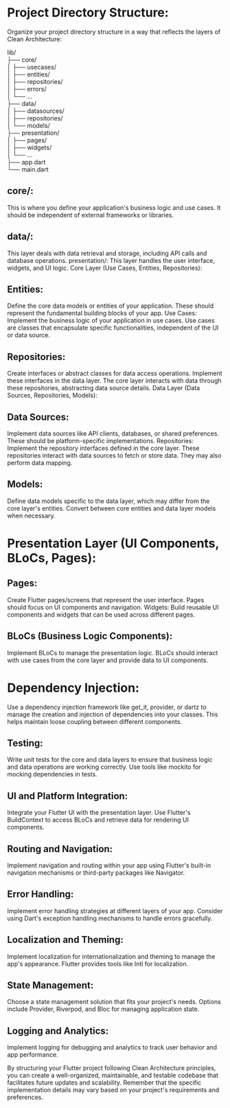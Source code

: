 # Project Directory Structure:
Organize your project directory structure in a way that reflects the layers of Clean Architecture:


lib/  
├── core/  
│   ├── usecases/  
│   ├── entities/  
│   ├── repositories/  
│   ├── errors/  
│   └── ...  
├── data/  
│   ├── datasources/  
│   ├── repositories/  
│   └── models/  
├── presentation/  
│   ├── pages/  
│   ├── widgets/  
│   └── ...  
├── app.dart  
└── main.dart  

## core/: 
This is where you define your application's business logic and use cases. It should be independent of external frameworks or libraries.
## data/: 
This layer deals with data retrieval and storage, including API calls and database operations.
presentation/: This layer handles the user interface, widgets, and UI logic.
Core Layer (Use Cases, Entities, Repositories):

## Entities: 
Define the core data models or entities of your application. These should represent the fundamental building blocks of your app.
Use Cases: Implement the business logic of your application in use cases. Use cases are classes that encapsulate specific functionalities, independent of the UI or data source.
## Repositories: 
Create interfaces or abstract classes for data access operations. Implement these interfaces in the data layer. The core layer interacts with data through these repositories, abstracting data source details.
Data Layer (Data Sources, Repositories, Models):

## Data Sources: 
Implement data sources like API clients, databases, or shared preferences. These should be platform-specific implementations.
Repositories: Implement the repository interfaces defined in the core layer. These repositories interact with data sources to fetch or store data. They may also perform data mapping.
## Models: 
Define data models specific to the data layer, which may differ from the core layer's entities. Convert between core entities and data layer models when necessary.

# Presentation Layer (UI Components, BLoCs, Pages):

## Pages: 
Create Flutter pages/screens that represent the user interface. Pages should focus on UI components and navigation.
Widgets: Build reusable UI components and widgets that can be used across different pages.
## BLoCs (Business Logic Components): 
Implement BLoCs to manage the presentation logic. BLoCs should interact with use cases from the core layer and provide data to UI components.
# Dependency Injection:
Use a dependency injection framework like get_it, provider, or dartz to manage the creation and injection of dependencies into your classes. This helps maintain loose coupling between different components.

## Testing:
Write unit tests for the core and data layers to ensure that business logic and data operations are working correctly. Use tools like mockito for mocking dependencies in tests.

## UI and Platform Integration:
Integrate your Flutter UI with the presentation layer. Use Flutter's BuildContext to access BLoCs and retrieve data for rendering UI components.

## Routing and Navigation:
Implement navigation and routing within your app using Flutter's built-in navigation mechanisms or third-party packages like Navigator.

## Error Handling:
Implement error handling strategies at different layers of your app. Consider using Dart's exception handling mechanisms to handle errors gracefully.

## Localization and Theming:
Implement localization for internationalization and theming to manage the app's appearance. Flutter provides tools like Intl for localization.

## State Management:
Choose a state management solution that fits your project's needs. Options include Provider, Riverpod, and Bloc for managing application state.

## Logging and Analytics:
Implement logging for debugging and analytics to track user behavior and app performance.

By structuring your Flutter project following Clean Architecture principles, you can create a well-organized, maintainable, and testable codebase that facilitates future updates and scalability. Remember that the specific implementation details may vary based on your project's requirements and preferences.
